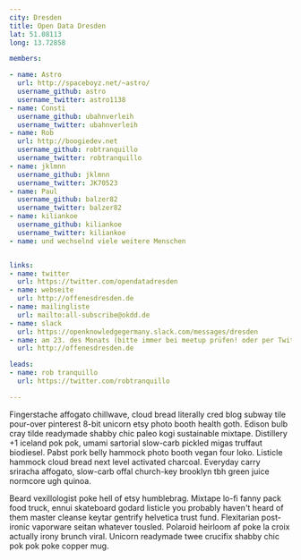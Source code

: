 ```yaml
---
city: Dresden
title: Open Data Dresden
lat: 51.08113
long: 13.72858

members:

- name: Astro
  url: http://spaceboyz.net/~astro/
  username_github: astro
  username_twitter: astro1138
- name: Consti
  username_github: ubahnverleih
  username_twitter: ubahnverleih
- name: Rob
  url: http://boogiedev.net
  username_github: robtranquillo
  username_twitter: robtranquillo
- name: jklmnn
  username_github: jklmnn
  username_twitter: JK70523
- name: Paul
  username_github: balzer82
  username_twitter: balzer82
- name: kiliankoe
  username_github: kiliankoe
  username_twitter: kiliankoe
- name: und wechselnd viele weitere Menschen


links:
- name: twitter
  url: https://twitter.com/opendatadresden
- name: webseite
  url: http://offenesdresden.de
- name: mailingliste
  url: mailto:all-subscribe@okdd.de
- name: slack
  url: https://openknowledgegermany.slack.com/messages/dresden
- name: am 23. des Monats (bitte immer bei meetup prüfen! oder per Twitter fragen)
  url: http://offenesdresden.de

leads:
- name: rob tranquillo
  url: https://twitter.com/robtranquillo

---
```


Fingerstache affogato chillwave, cloud bread literally cred blog subway tile pour-over pinterest 8-bit unicorn etsy photo booth health goth. Edison bulb cray tilde readymade shabby chic paleo kogi sustainable mixtape. Distillery +1 iceland pok pok, umami sartorial slow-carb pickled migas truffaut biodiesel. Pabst pork belly hammock photo booth vegan four loko. Listicle hammock cloud bread next level activated charcoal. Everyday carry sriracha affogato, slow-carb offal church-key brooklyn tbh green juice normcore ugh quinoa.

Beard vexillologist poke hell of etsy humblebrag. Mixtape lo-fi fanny pack food truck, ennui skateboard godard listicle you probably haven't heard of them master cleanse keytar gentrify helvetica trust fund. Flexitarian post-ironic vaporware seitan whatever tousled. Polaroid heirloom af poke la croix actually irony brunch viral. Unicorn readymade twee crucifix shabby chic pok pok poke copper mug.